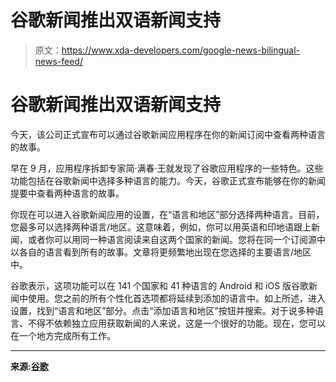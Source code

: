 # 谷歌新闻推出双语新闻支持

> 原文：<https://www.xda-developers.com/google-news-bilingual-news-feed/>

# 谷歌新闻推出双语新闻支持

今天，该公司正式宣布可以通过谷歌新闻应用程序在你的新闻订阅中查看两种语言的故事。

早在 9 月，应用程序拆卸专家简·满春·王就发现了谷歌应用程序的一些特色。这些功能包括在谷歌新闻中选择多种语言的能力。今天，谷歌正式宣布能够在你的新闻提要中查看两种语言的故事。

你现在可以进入谷歌新闻应用的设置，在“语言和地区”部分选择两种语言。目前，您最多可以选择两种语言/地区。这意味着，例如，你可以用英语和印地语跟上新闻，或者你可以用同一种语言阅读来自这两个国家的新闻。您将在同一个订阅源中以各自的语言看到所有的故事。文章将更频繁地出现在您选择的主要语言/地区中。

谷歌表示，这项功能可以在 141 个国家和 41 种语言的 Android 和 iOS 版谷歌新闻中使用。您之前的所有个性化首选项都将延续到添加的语言中。如上所述，进入设置，找到“语言和地区”部分。点击“添加语言和地区”按钮并搜索。对于说多种语言、不得不依赖独立应用获取新闻的人来说，这是一个很好的功能。现在，您可以在一个地方完成所有工作。

* * *

**来源:[谷歌](https://www.blog.google/products/news/news-multiple-languages/)**